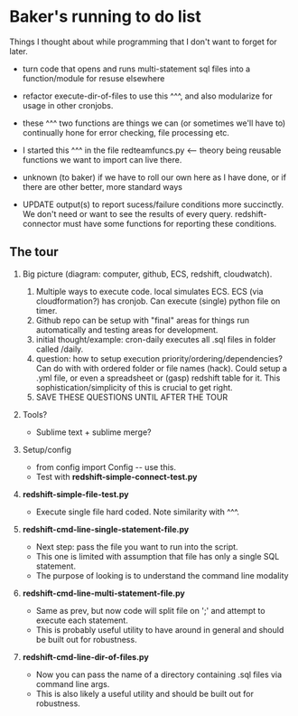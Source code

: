 # Baker's running to do list

Things I thought about while programming that I don't want to forget for later.

* turn code that opens and runs multi-statement sql files into a function/module for resuse elsewhere
* refactor execute-dir-of-files to use this ^^^, and also modularize for usage in other cronjobs.
* these ^^^ two functions are things we can (or sometimes we'll have to) continually hone for error checking, file processing etc.
* I started this ^^^ in the file redteamfuncs.py <-- theory being reusable functions we want to import can live there.



* unknown (to baker) if we have to roll our own here as I have done, or if there are other better, more standard ways
* UPDATE output(s) to report sucess/failure conditions more succinctly.  We don't need or want to see the results of every query.  redshift-connector must have some functions for reporting these conditions.


## The tour

1. Big picture (diagram: computer, github, ECS, redshift, cloudwatch).  
	1. Multiple ways to execute code. local simulates ECS. ECS (via cloudformation?) has cronjob.  Can execute (single) python file on timer.  
	2. Github repo can be setup with "final" areas for things run automatically and testing areas for development.  
	3. initial thought/example: cron-daily executes all .sql files in folder called /daily.  
	4. question: how to setup execution priority/ordering/dependencies?  Can do with with ordered folder or file names (hack).  Could setup a .yml file, or even a spreadsheet or (gasp) redshift table for it.  This sophistication/simplicity of this is crucial to get right.
	5. SAVE THESE QUESTIONS UNTIL AFTER THE TOUR

2. Tools?
	* Sublime text + sublime merge?

2. Setup/config
	* from config import Config -- use this. 
	* Test with **redshift-simple-connect-test.py**

3. **redshift-simple-file-test.py**
	* Execute single file hard coded.  Note similarity with ^^^.

4. **redshift-cmd-line-single-statement-file.py**
	* Next step: pass the file you want to run into the script.
	* This one is limited with assumption that file has only a single SQL statement.
	* The purpose of looking is to understand the command line modality

5. **redshift-cmd-line-multi-statement-file.py**
	* Same as prev, but now code will split file on ';' and attempt to execute each statement.
	* This is probably useful utility to have around in general and should be built out for robustness.

6. **redshift-cmd-line-dir-of-files.py**
	* Now you can pass the name of a directory containing .sql files via command line args.
	* This is also likely a useful utility and should be built out for robustness.



